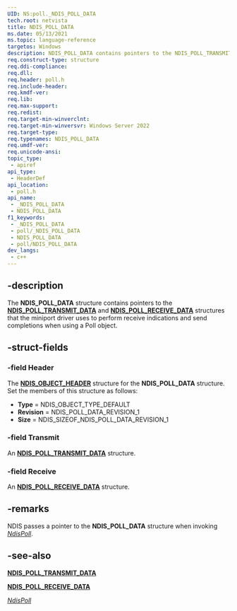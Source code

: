 ```yaml
---
UID: NS:poll._NDIS_POLL_DATA
tech.root: netvista
title: NDIS_POLL_DATA
ms.date: 05/13/2021
ms.topic: language-reference
targetos: Windows
description: NDIS_POLL_DATA contains pointers to the NDIS_POLL_TRANSMIT_DATA and NDIS_POLL_RECEIVE_DATA structures that the driver can use to perform receive indications and send completions.
req.construct-type: structure
req.ddi-compliance: 
req.dll: 
req.header: poll.h
req.include-header: 
req.kmdf-ver: 
req.lib: 
req.max-support: 
req.redist: 
req.target-min-winverclnt: 
req.target-min-winversvr: Windows Server 2022
req.target-type: 
req.typenames: NDIS_POLL_DATA
req.umdf-ver: 
req.unicode-ansi: 
topic_type:
 - apiref
api_type:
 - HeaderDef
api_location:
 - poll.h
api_name:
 - _NDIS_POLL_DATA
 - NDIS_POLL_DATA
f1_keywords:
 - _NDIS_POLL_DATA
 - poll/_NDIS_POLL_DATA
 - NDIS_POLL_DATA
 - poll/NDIS_POLL_DATA
dev_langs:
 - c++
---
```


## -description

The **NDIS_POLL_DATA** structure contains pointers to the [**NDIS_POLL_TRANSMIT_DATA**](ns-poll-ndis_poll_transmit_data.md) and [**NDIS_POLL_RECEIVE_DATA**](ns-poll-ndis_poll_receive_data.md) structures that the miniport driver uses to perform receive indications and send completions when using a Poll object.

## -struct-fields

### -field Header

The [**NDIS_OBJECT_HEADER**](../objectheader/ns-objectheader-ndis_object_header.md) structure for the **NDIS_POLL_DATA** structure. Set the members of this structure as follows:

- **Type** = NDIS_OBJECT_TYPE_DEFAULT
- **Revision** = NDIS_POLL_DATA_REVISION_1
- **Size** = NDIS_SIZEOF_NDIS_POLL_DATA_REVISION_1

### -field Transmit

An [**NDIS_POLL_TRANSMIT_DATA**](ns-poll-ndis_poll_transmit_data.md) structure.

### -field Receive

An [**NDIS_POLL_RECEIVE_DATA**](ns-poll-ndis_poll_receive_data.md) structure.

## -remarks

NDIS passes a pointer to the **NDIS_POLL_DATA** structure when invoking [*NdisPoll*](nc-poll-ndis_poll.md). 

## -see-also

[**NDIS_POLL_TRANSMIT_DATA**](ns-poll-ndis_poll_transmit_data.md)

[**NDIS_POLL_RECEIVE_DATA**](ns-poll-ndis_poll_receive_data.md)

[*NdisPoll*](nc-poll-ndis_poll.md)